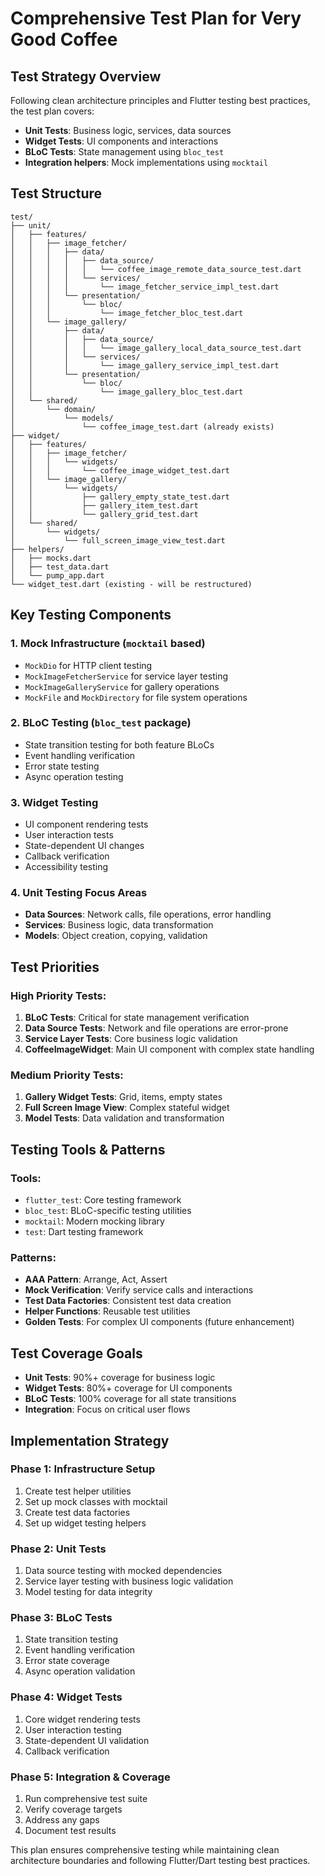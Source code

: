 # Comprehensive Test Plan for Very Good Coffee

## Test Strategy Overview

Following clean architecture principles and Flutter testing best practices, the test plan covers:
- **Unit Tests**: Business logic, services, data sources
- **Widget Tests**: UI components and interactions
- **BLoC Tests**: State management using `bloc_test`
- **Integration helpers**: Mock implementations using `mocktail`

## Test Structure

```
test/
├── unit/
│   ├── features/
│   │   ├── image_fetcher/
│   │   │   ├── data/
│   │   │   │   ├── data_source/
│   │   │   │   │   └── coffee_image_remote_data_source_test.dart
│   │   │   │   └── services/
│   │   │   │       └── image_fetcher_service_impl_test.dart
│   │   │   └── presentation/
│   │   │       └── bloc/
│   │   │           └── image_fetcher_bloc_test.dart
│   │   └── image_gallery/
│   │       ├── data/
│   │       │   ├── data_source/
│   │       │   │   └── image_gallery_local_data_source_test.dart
│   │       │   └── services/
│   │       │       └── image_gallery_service_impl_test.dart
│   │       └── presentation/
│   │           └── bloc/
│   │               └── image_gallery_bloc_test.dart
│   └── shared/
│       └── domain/
│           └── models/
│               └── coffee_image_test.dart (already exists)
├── widget/
│   ├── features/
│   │   ├── image_fetcher/
│   │   │   └── widgets/
│   │   │       └── coffee_image_widget_test.dart
│   │   └── image_gallery/
│   │       └── widgets/
│   │           ├── gallery_empty_state_test.dart
│   │           ├── gallery_item_test.dart
│   │           └── gallery_grid_test.dart
│   └── shared/
│       └── widgets/
│           └── full_screen_image_view_test.dart
├── helpers/
│   ├── mocks.dart
│   ├── test_data.dart
│   └── pump_app.dart
└── widget_test.dart (existing - will be restructured)
```

## Key Testing Components

### 1. Mock Infrastructure (`mocktail` based)
- `MockDio` for HTTP client testing
- `MockImageFetcherService` for service layer testing
- `MockImageGalleryService` for gallery operations
- `MockFile` and `MockDirectory` for file system operations

### 2. BLoC Testing (`bloc_test` package)
- State transition testing for both feature BLoCs
- Event handling verification
- Error state testing
- Async operation testing

### 3. Widget Testing
- UI component rendering tests
- User interaction tests
- State-dependent UI changes
- Callback verification
- Accessibility testing

### 4. Unit Testing Focus Areas
- **Data Sources**: Network calls, file operations, error handling
- **Services**: Business logic, data transformation
- **Models**: Object creation, copying, validation

## Test Priorities

### High Priority Tests:
1. **BLoC Tests**: Critical for state management verification
2. **Data Source Tests**: Network and file operations are error-prone
3. **Service Layer Tests**: Core business logic validation
4. **CoffeeImageWidget**: Main UI component with complex state handling

### Medium Priority Tests:
1. **Gallery Widget Tests**: Grid, items, empty states
2. **Full Screen Image View**: Complex stateful widget
3. **Model Tests**: Data validation and transformation

## Testing Tools & Patterns

### Tools:
- `flutter_test`: Core testing framework
- `bloc_test`: BLoC-specific testing utilities
- `mocktail`: Modern mocking library
- `test`: Dart testing framework

### Patterns:
- **AAA Pattern**: Arrange, Act, Assert
- **Mock Verification**: Verify service calls and interactions
- **Test Data Factories**: Consistent test data creation
- **Helper Functions**: Reusable test utilities
- **Golden Tests**: For complex UI components (future enhancement)

## Test Coverage Goals

- **Unit Tests**: 90%+ coverage for business logic
- **Widget Tests**: 80%+ coverage for UI components
- **BLoC Tests**: 100% coverage for all state transitions
- **Integration**: Focus on critical user flows

## Implementation Strategy

### Phase 1: Infrastructure Setup
1. Create test helper utilities
2. Set up mock classes with mocktail
3. Create test data factories
4. Set up widget testing helpers

### Phase 2: Unit Tests
1. Data source testing with mocked dependencies
2. Service layer testing with business logic validation
3. Model testing for data integrity

### Phase 3: BLoC Tests
1. State transition testing
2. Event handling verification
3. Error state coverage
4. Async operation validation

### Phase 4: Widget Tests
1. Core widget rendering tests
2. User interaction testing
3. State-dependent UI validation
4. Callback verification

### Phase 5: Integration & Coverage
1. Run comprehensive test suite
2. Verify coverage targets
3. Address any gaps
4. Document test results

This plan ensures comprehensive testing while maintaining clean architecture boundaries and following Flutter/Dart testing best practices.